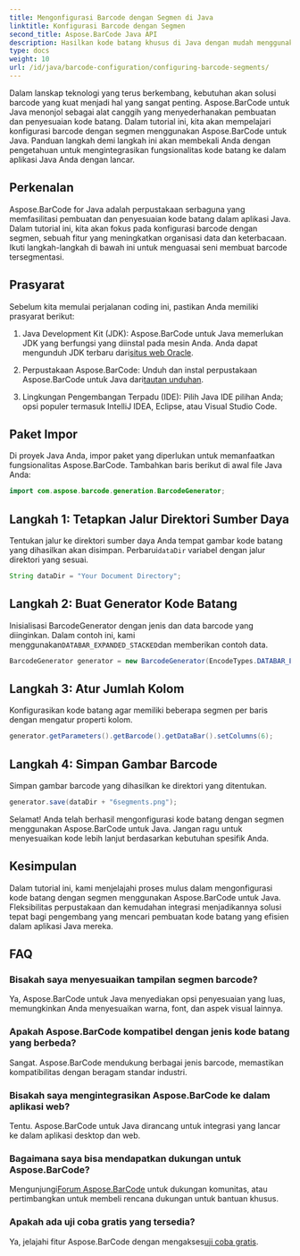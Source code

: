```yaml
---
title: Mengonfigurasi Barcode dengan Segmen di Java
linktitle: Konfigurasi Barcode dengan Segmen
second_title: Aspose.BarCode Java API
description: Hasilkan kode batang khusus di Java dengan mudah menggunakan Aspose.BarCode. Serbaguna, efisien, dan ramah pengembang.
type: docs
weight: 10
url: /id/java/barcode-configuration/configuring-barcode-segments/
---
```


Dalam lanskap teknologi yang terus berkembang, kebutuhan akan solusi barcode yang kuat menjadi hal yang sangat penting. Aspose.BarCode untuk Java menonjol sebagai alat canggih yang menyederhanakan pembuatan dan penyesuaian kode batang. Dalam tutorial ini, kita akan mempelajari konfigurasi barcode dengan segmen menggunakan Aspose.BarCode untuk Java. Panduan langkah demi langkah ini akan membekali Anda dengan pengetahuan untuk mengintegrasikan fungsionalitas kode batang ke dalam aplikasi Java Anda dengan lancar.

## Perkenalan

Aspose.BarCode for Java adalah perpustakaan serbaguna yang memfasilitasi pembuatan dan penyesuaian kode batang dalam aplikasi Java. Dalam tutorial ini, kita akan fokus pada konfigurasi barcode dengan segmen, sebuah fitur yang meningkatkan organisasi data dan keterbacaan. Ikuti langkah-langkah di bawah ini untuk menguasai seni membuat barcode tersegmentasi.

## Prasyarat

Sebelum kita memulai perjalanan coding ini, pastikan Anda memiliki prasyarat berikut:

1.  Java Development Kit (JDK): Aspose.BarCode untuk Java memerlukan JDK yang berfungsi yang diinstal pada mesin Anda. Anda dapat mengunduh JDK terbaru dari[situs web Oracle](https://www.oracle.com/java/technologies/javase-downloads.html).

2.  Perpustakaan Aspose.BarCode: Unduh dan instal perpustakaan Aspose.BarCode untuk Java dari[tautan unduhan](https://releases.aspose.com/barcode/java/).

3. Lingkungan Pengembangan Terpadu (IDE): Pilih Java IDE pilihan Anda; opsi populer termasuk IntelliJ IDEA, Eclipse, atau Visual Studio Code.

## Paket Impor

Di proyek Java Anda, impor paket yang diperlukan untuk memanfaatkan fungsionalitas Aspose.BarCode. Tambahkan baris berikut di awal file Java Anda:

```java
import com.aspose.barcode.generation.BarcodeGenerator;
```

## Langkah 1: Tetapkan Jalur Direktori Sumber Daya

 Tentukan jalur ke direktori sumber daya Anda tempat gambar kode batang yang dihasilkan akan disimpan. Perbarui`dataDir` variabel dengan jalur direktori yang sesuai.

```java
String dataDir = "Your Document Directory";
```

## Langkah 2: Buat Generator Kode Batang

 Inisialisasi BarcodeGenerator dengan jenis dan data barcode yang diinginkan. Dalam contoh ini, kami menggunakan`DATABAR_EXPANDED_STACKED`dan memberikan contoh data.

```java
BarcodeGenerator generator = new BarcodeGenerator(EncodeTypes.DATABAR_EXPANDED_STACKED, "(01)98898765432106(3202)012345(15)991231");
```

## Langkah 3: Atur Jumlah Kolom

Konfigurasikan kode batang agar memiliki beberapa segmen per baris dengan mengatur properti kolom.

```java
generator.getParameters().getBarcode().getDataBar().setColumns(6);
```

## Langkah 4: Simpan Gambar Barcode

Simpan gambar barcode yang dihasilkan ke direktori yang ditentukan.

```java
generator.save(dataDir + "6segments.png");
```

Selamat! Anda telah berhasil mengonfigurasi kode batang dengan segmen menggunakan Aspose.BarCode untuk Java. Jangan ragu untuk menyesuaikan kode lebih lanjut berdasarkan kebutuhan spesifik Anda.

## Kesimpulan

Dalam tutorial ini, kami menjelajahi proses mulus dalam mengonfigurasi kode batang dengan segmen menggunakan Aspose.BarCode untuk Java. Fleksibilitas perpustakaan dan kemudahan integrasi menjadikannya solusi tepat bagi pengembang yang mencari pembuatan kode batang yang efisien dalam aplikasi Java mereka.

## FAQ

### Bisakah saya menyesuaikan tampilan segmen barcode?
Ya, Aspose.BarCode untuk Java menyediakan opsi penyesuaian yang luas, memungkinkan Anda menyesuaikan warna, font, dan aspek visual lainnya.

### Apakah Aspose.BarCode kompatibel dengan jenis kode batang yang berbeda?
Sangat. Aspose.BarCode mendukung berbagai jenis barcode, memastikan kompatibilitas dengan beragam standar industri.

### Bisakah saya mengintegrasikan Aspose.BarCode ke dalam aplikasi web?
Tentu. Aspose.BarCode untuk Java dirancang untuk integrasi yang lancar ke dalam aplikasi desktop dan web.

### Bagaimana saya bisa mendapatkan dukungan untuk Aspose.BarCode?
 Mengunjungi[Forum Aspose.BarCode](https://forum.aspose.com/c/barcode/13) untuk dukungan komunitas, atau pertimbangkan untuk membeli rencana dukungan untuk bantuan khusus.

### Apakah ada uji coba gratis yang tersedia?
 Ya, jelajahi fitur Aspose.BarCode dengan mengakses[uji coba gratis](https://releases.aspose.com/).
